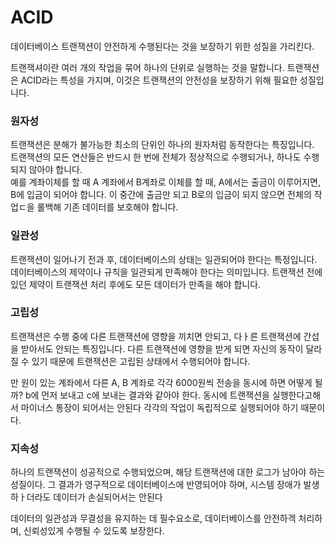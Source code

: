 # ACID
데이터베이스 트랜잭션이 안전하게 수행된다는 것을 보장하기 위한 성질을 가리킨다.  

트랜잭셔이란 여러 개의 작업을 묶어 하나의 단위로 실행하는 것을 말합니다. 
트랜잭션은 ACID라는 특성을 가지며, 이것은 트랜잭션의 안전성을 보장하기 위해 필요한 성질입니다.

  
### 원자성
트랜잭션은 분해가 불가능한 최소의 단위인 하나의 원자처럼 동작한다는 특징입니다.  
트랜잭션의 모든 연산들은 반드시 한 번에 전체가 정상적으로 수행되거나, 하나도 수행되지 않아야 합니다.   
예를 계좌이체를 할 때 A 계좌에서 B계좌로 이체를 할 때, A에서는 출금이 이루어지면, B에 입금이 되어야 합니다. 
이 중간에 출금만 되고 B로의 입금이 되지 않으면 전체의 작업ㄷ을 롤백해 기존 데이터를 보호해야 합니다.


### 일관성
트랜잭션이 일어나기 전과 후, 데이터베이스의 상태는 일관되어야 한다는 특정입니다. 
데이터베이스의 제약이나 규칙을 일관되게 만족해야 한다는 의미입니다. 트랜잭션 전에 있던 제약이 트랜잭션 처리 후에도 
모든 데이터가 만족을 해야 합니다.



### 고립성
트랜잭션은 수행 중에 다른 트랜잭션에 영향을 끼치면 안되고, 다ㅏ른 트랜잭션에 간섭을 받아서도 안되는 특징입니다. 
다른 트랜잭션에 영향을 받게 되면 자신의 동작이 달라질 수 있기 때문에 트랜잭션은 고립된 상태에서 수행되어야 합니다. 

만 원이 있는 계좌에서 다른 A, B 계좌로 각각 6000원씩 전송을 동시에 하면 어떻게 될까? b에 먼저 보내고 c에 보내는 결과와 같아야 한다.
동시에 트랜잭션을 실행한다고해서 마이너스 통장이 되어서는 안된다
각각의 작업이 독립적으로 실행되어야 하기 때문이다.



### 지속성
하나의 트랜잭션이 성공적으로 수행되었으며, 해당 트랜잭션에 대한 로그가 남아야 하는 성질이다. 
그 결과가 영구적으로 데이터베이스에 반영되어야 하며, 시스템 장애가 발생하ㅏ더라도 데이터가 손실되어서는 안된다



데이터의 일관성과 무결성을 유지하는 데 필수요소로, 데이터베이스를 안전하겍 처리하며, 신뢰성있게 수행될 수 있도록 보장한다.  


